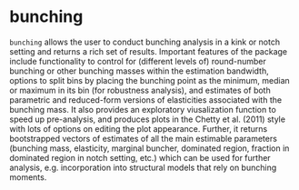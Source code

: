 # bunching
`bunching` allows the user to conduct bunching analysis in a kink or notch setting and returns a rich set of results.  Important features of the package include functionality to control for (different levels of) round-number bunching or other bunching masses within the estimation bandwidth, options to split bins by placing the bunching point as the minimum, median or maximum in its bin (for robustness analysis), and estimates of both parametric and reduced-form versions of elasticities associated with the bunching mass. It also provides an exploratory viusalization function to speed up pre-analysis, and  produces plots in the Chetty et al. (2011) style with lots of options on editing the plot appearance. Further, it returns bootstrapped vectors of estimates of all the main estimable parameters (bunching mass, elasticity, marginal buncher, dominated region, fraction in dominated region in notch setting, etc.) which can be used for further analysis, e.g. incorporation into structural models that rely on bunching moments.
